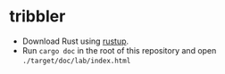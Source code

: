 # tribbler

- Download Rust using [rustup](https://rustup.rs).
- Run `cargo doc` in the root of this repository and open
  `./target/doc/lab/index.html`
